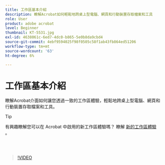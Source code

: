 ```yaml
---
title: 工作區基本介紹
description: 瞭解Acrobat如何輕鬆地跨桌上型電腦、網頁和行動裝置存取檔案和工具
role: User
product: adobe acrobat
level: Beginner
thumbnail: KT-5531.jpg
exl-id: 4638061c-6ed7-4dc0-b865-5e0b8da9cbd4
source-git-commit: 4ebf9594025f98f0505c58f1ab43fb864ed51206
workflow-type: tm+mt
source-wordcount: '63'
ht-degree: 6%

---
```


# 工作區基本介紹

瞭解Acrobat介面如何讓您透過一致的工作區體驗，輕鬆地跨桌上型電腦、網頁和行動裝置存取檔案和工具。

>[!TIP]
>
>有興趣瞭解您可以在 Acrobat 中啟用的新工作區體驗嗎？ 瞭解 [ 新的工作區體驗 ](new-workspace.md) 。

<br> 

>[!VIDEO](https://video.tv.adobe.com/v/337971?quality=12&learn=on&hidetitle=true)
